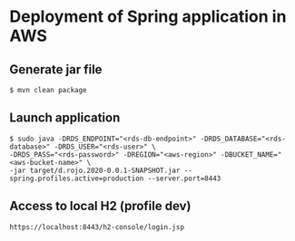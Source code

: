 # Deployment of Spring application in AWS

## Generate jar file

```
$ mvn clean package
```

## Launch application

```
$ sudo java -DRDS_ENDPOINT="<rds-db-endpoint>" -DRDS_DATABASE="<rds-database>" -DRDS_USER="<rds-user>" \
-DRDS_PASS="<rds-password>" -DREGION="<aws-region>" -DBUCKET_NAME="<aws-bucket-name>" \
-jar target/d.rojo.2020-0.0.1-SNAPSHOT.jar --spring.profiles.active=production --server.port=8443
```

## Access to local H2 (profile dev)

```
https://localhost:8443/h2-console/login.jsp
```
